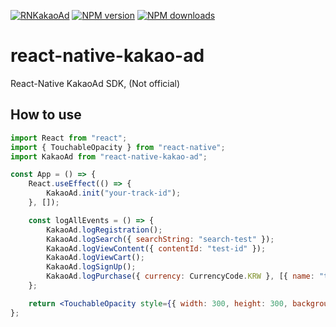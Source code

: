 <span class="module"><a href="https://github.com/soundgym/react-native-kakao-ad" title="View this project"><img src="https://img.shields.io/badge/React Native-react--native--kakao--ad-black?style=flat-square&logo=react" alt="RNKakaoAd" /></a></span>
<span class="npmversion"><a href="https://npmjs.org/package/react-native-kakao-ad" title="View this project on NPM"><img src="https://img.shields.io/npm/v/react-native-kakao-ad.svg" alt="NPM version" /></a></span>
<span class="npmdownloads"><a href="https://npmjs.org/package/react-native-kakao-ad" title="View this project on NPM"><img src="https://img.shields.io/npm/dm/react-native-kakao-ad.svg" alt="NPM downloads" /></a></span>

# react-native-kakao-ad
React-Native KakaoAd SDK, (Not official)

## How to use
```jsx
import React from "react";
import { TouchableOpacity } from "react-native";
import KakaoAd from "react-native-kakao-ad";

const App = () => {
    React.useEffect(() => {
        KakaoAd.init("your-track-id");
    }, []);

    const logAllEvents = () => {
        KakaoAd.logRegistration();
        KakaoAd.logSearch({ searchString: "search-test" });
        KakaoAd.logViewContent({ contentId: "test-id" });
        KakaoAd.logViewCart();
        KakaoAd.logSignUp();
        KakaoAd.logPurchase({ currency: CurrencyCode.KRW }, [{ name: "test", price: 100, quantity: 1 }]);
    };

    return <TouchableOpacity style={{ width: 300, height: 300, backgroundColor: "green" }} onPress={logAllEvents} />;
};
```
